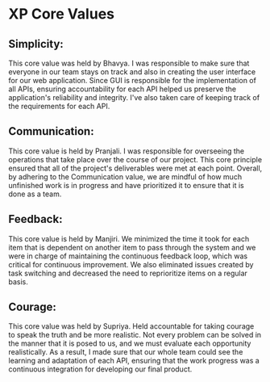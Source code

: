 
# XP Core Values

## Simplicity:
This core value was held by Bhavya. I was responsible to make sure that everyone in our team stays on track and also in creating the user interface for our web application. Since GUI is responsible for the implementation of all APIs, ensuring accountability for each API helped us preserve the application's reliability and integrity. I've also taken care of keeping track of the requirements for each API.

## Communication:
This core value is held by Pranjali. I was responsible for overseeing the operations that take place over the course of our project. This core principle ensured that all of the project's deliverables were met at each point. Overall, by adhering to the Communication value, we are mindful of how much unfinished work is in progress and have prioritized it to ensure that it is done as a team.

## Feedback:
This core value is held by Manjiri. We minimized the time it took for each item that is dependent on another item to pass through the system and we were in charge of maintaining the continuous feedback loop, which was critical for continuous improvement. We also eliminated issues created by task switching and decreased the need to reprioritize items on a regular basis.


## Courage: 
This core value was held by Supriya. Held accountable for taking courage to speak the truth and be more realistic. Not every problem can be solved in the manner that it is posed to us, and we must evaluate each opportunity realistically. As a result, I made sure that our whole team could see the learning and adaptation of each API, ensuring that the work progress was a continuous integration for developing our final product.
